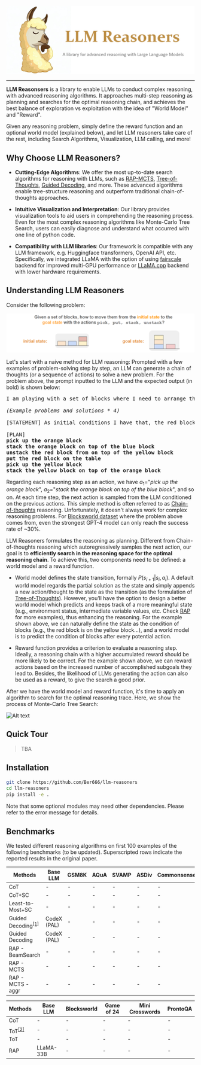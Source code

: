 ![logo](images/image.png#pic_center)

---


**LLM Reasonsers** is a library to enable LLMs to conduct complex reasoning, with advanced reasoning algorithms. It approaches multi-step reasoning as planning and searches for the optimal reasoning chain, and achieves the best balance of exploration vs exploitation with the idea of "World Model" and "Reward".

Given any reasoning problem, simply define the reward function and an optional world model (explained below), and let LLM reasoners take care of the rest, including Search Algorithms, Visualization, LLM calling, and more!


## Why Choose LLM Reasoners?

- **Cutting-Edge Algorithms**: We offer the most up-to-date search algorithms for reasoning with LLMs, such as [RAP-MCTS](https://arxiv.org/abs/2305.14992), [Tree-of-Thoughts](https://arxiv.org/abs/2305.10601), [Guided Decoding](https://arxiv.org/abs/2305.00633), and more. These advanced algorithms enable tree-structure reasoning and outperform traditional chain-of-thoughts approaches.

- **Intuitive Visualization and Interpretation**: Our library provides visualization tools to aid users in comprehending the reasoning process. Even for the most complex reasoning algorithms like Monte-Carlo Tree Search, users can easily diagnose and understand what occurred with one line of python code.

- **Compatibility with LLM libraries**: Our framework is compatible with any LLM framework, e.g. Huggingface transformers, OpenAI API, etc. Specifically, we integrated LLaMA with the option of using [fairscale](https://github.com/facebookresearch/llama) backend for improved multi-GPU performance or [LLaMA.cpp](https://github.com/ggerganov/llama.cpp) backend with lower hardware requirements.

## Understanding LLM Reasoners

Consider the following problem:

![Alt text](images/goal.png)

Let's start with a naive method for LLM reasoning: Prompted with a few examples of problem-solving step by step, an LLM can generate a chain of thoughts (or a sequence of actions) to solve a new problem. For the problem above, the prompt inputted to the LLM and the expected output (in bold) is shown below:


<pre>
I am playing with a set of blocks where I need to arrange the blocks into stacks.

<i>(Example problems and solutions * 4)</i>

[STATEMENT] As initial conditions I have that, the red block is clear, the blue block is clear, the orange block is clear, the hand is empty, the red block is on the yellow block, the yellow block is on the table, the blue block is on the table and the orange block is on the table. My goal is to have that the orange block is on top of the blue block and the yellow block on top of the orange block.

[PLAN]
<b>pick up the orange block</b>
<b>stack the orange block on top of the blue block</b>
<b>unstack the red block from on top of the yellow block</b>
<b>put the red block on the table</b>
<b>pick up the yellow block</b>
<b>stack the yellow block on top of the orange block</b>
</pre>


Regarding each reasoning step as an action, we have $a_1=$"*pick up the orange block*", $a_2=$"*stack the orange block on top of the blue block*", and so on. At each time step, the next action is sampled from the LLM conditioned on the previous actions. This simple method is often referred to as [Chain-of-thoughts](https://proceedings.neurips.cc/paper_files/paper/2022/hash/9d5609613524ecf4f15af0f7b31abca4-Abstract-Conference.html) reasoning. Unfortunately, it doesn't always work for complex reasoning problems. For [Blocksworld dataset](https://arxiv.org/abs/2305.15771) where the problem above comes from, even the strongest GPT-4 model can only reach the success rate of ~30%.

LLM Reasoners formulates the reasoning as planning. Different from Chain-of-thoughts reasoning which autoregressively samples the next action, our goal is to **efficiently search in the reasoning space for the optimal reasoning chain**. To achieve this, two components need to be defined: a world model and a reward function.

- World model defines the state transition, formally $P(s_{i+1} | s_i, a_i)$. A default world model regards the partial solution as the state and simply appends a new action/thought to the state as the transition (as the formulation of [Tree-of-Thoughts](https://arxiv.org/abs/2305.10601)). However, you’ll have the option to design a better world model which predicts and keeps track of a more meaningful state (e.g., environment status, intermediate variable values, etc. Check [RAP](https://arxiv.org/abs/2305.14992) for more examples), thus enhancing the reasoning. For the example shown above, we can naturally define the state as the condition of blocks (e.g., the red block is on the yellow block...), and a world model is to predict the condition of blocks after every potential action.  

- Reward function provides a criterion to evaluate a reasoning step. Ideally, a reasoning chain with a higher accumulated reward should be more likely to be correct. For the example shown above, we can reward actions based on the increased number of accomplished subgoals they lead to. Besides, the likelihood of LLMs generating the action can also be used as a reward, to give the search a good prior.


After we have the world model and reward function, it's time to apply an algorithm to search for the optimal reasoning trace. Here, we show the process of Monte-Carlo Tree Search:

![Alt text](images/mcts_animation.gif)

## Quick Tour
> TBA

## Installation
```bash
git clone https://github.com/Ber666/llm-reasoners
cd llm-reasoners
pip install -e .
```
Note that some optional modules may need other dependencies. Please refer to the error message for details.

## Benchmarks
We tested different reasoning algorithms on first 100 examples of the following benchmarks (to be updated). Superscripted rows indicate the reported results in the original paper.

|Methods|Base LLM|GSM8K|AQuA|SVAMP|ASDiv|CommonsenseQA|StrategyQA|
|-|-|-|-|-|-|-|-|
|CoT|-|-|-|-|-|-|-|
|CoT+SC|-|-|-|-|-|-|-|
|Least-to-Most+SC|-|-|-|-|-|-|-|
|Guided Decoding<sup>[[1]](https://arxiv.org/abs/2305.00633)</sup>|CodeX (PAL)|-|-|-|-|-|-|
|Guided Decoding|CodeX (PAL)|-|-|-|-|-|-|
|RAP - BeamSearch|-|-|-|-|-|-|-|
|RAP - MCTS|-|-|-|-|-|-|-|
|RAP - MCTS - aggr|-|-|-|-|-|-|-|


|Methods|Base LLM|Blocksworld|Game of 24|Mini Crosswords|ProntoQA|
|-|-|-|-|-|-|
|CoT|-|-|-|-|-|
|ToT<sup>[[2]](https://arxiv.org/abs/2305.10601)<sup>|-|-|-|-|-|
|ToT|-|-|-|-|-|
|RAP|LLaMA-33B|-|-|-|-|
